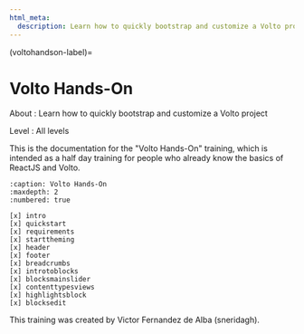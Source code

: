 ```yaml
---
html_meta:
  description: Learn how to quickly bootstrap and customize a Volto project
---
```


(voltohandson-label)=

# Volto Hands-On

About
: Learn how to quickly bootstrap and customize a Volto project

Level
: All levels

This is the documentation for the "Volto Hands-On" training,
which is intended as a half day training for people who already know the basics of ReactJS and Volto.

```{toctree}
:caption: Volto Hands-On
:maxdepth: 2
:numbered: true

[x] intro
[x] quickstart
[x] requirements
[x] starttheming
[x] header
[x] footer
[x] breadcrumbs
[x] introtoblocks
[x] blocksmainslider
[x] contenttypesviews
[x] highlightsblock
[x] blocksedit
```

This training was created by Victor Fernandez de Alba (sneridagh).
